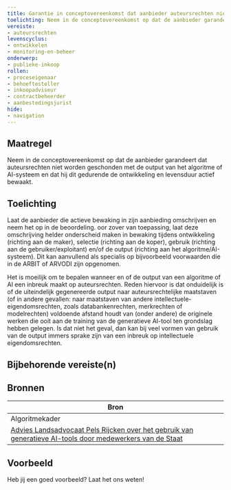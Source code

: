 ```yaml
---
title: Garantie in conceptovereenkomst dat aanbieder auteursrechten niet schendt met de output
toelichting: Neem in de conceptovereenkomst op dat de aanbieder garandeert dat auteursrechten niet worden geschonden met de output van het algoritme of AI-systeem en dat hij dit gedurende de ontwikkeling en levensduur actief bewaakt. 
vereiste:
- auteursrechten
levenscyclus:
- ontwikkelen
- monitoring-en-beheer
onderwerp:
- publieke-inkoop
rollen:
- proceseigenaar
- behoeftesteller
- inkoopadviseur
- contractbeheerder
- aanbestedingsjurist
hide:
- navigation
---
```


<!-- tags -->
## Maatregel

Neem in de conceptovereenkomst op dat de aanbieder garandeert dat auteursrechten niet worden geschonden met de output van het algoritme of AI-systeem en dat hij dit gedurende de ontwikkeling en levensduur actief bewaakt.


## Toelichting

Laat de aanbieder die actieve bewaking in zijn aanbieding omschrijven en neem het op in de beoordeling.
oor zover van toepassing, laat deze omschrijving helder onderscheid maken in bewaking tijdens ontwikkeling (richting aan de maker), selectie (richting aan de koper), gebruik (richting aan de gebruiker/exploitant) en/of de output (richting aan het algoritme/AI-systeem).
Dit kan aanvullend als specialis op bijvoorbeeld voorwaarden die in de ARBIT of ARVODI zijn opgenomen.


Het is moeilijk om te bepalen wanneer en of de output van een algoritme of AI een inbreuk maakt op auteursrechten.
Reden hiervoor is dat onduidelijk is of de uiteindelijk gegenereerde output naar auteursrechtelijke maatstaven (of in andere gevallen: naar maatstaven van andere intellectuele-eigendomsrechten, zoals databankenrechten, merkrechten of modelrechten) voldoende afstand houdt van (onder andere) de originele werken die ooit aan de training van de generatieve AI-tool ten grondslag hebben gelegen.
Is dat niet het geval, dan kan bij veel vormen van gebruik van de output immers sprake zijn van een inbreuk op intellectuele eigendomsrechten.

## Bijbehorende vereiste(n)

<!-- list_vereisten_on_maatregelen_page -->

## Bronnen

| Bron                        |
|-----------------------------|
|Algoritmekader|
| [Advies Landsadvocaat Pels Rijcken over het gebruik van generatieve AI-tools door medewerkers van de Staat](https://www.rijksoverheid.nl/documenten/brieven/2023/10/10/1-advies-landsadvocaat-pels-rijcken) |

## Voorbeeld

Heb jij een goed voorbeeld? Laat het ons weten!


